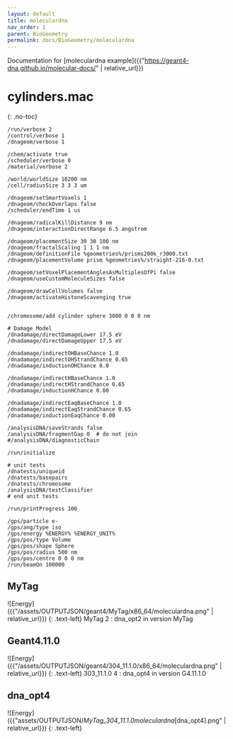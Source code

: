```yaml
---
layout: default
title: moleculardna
nav_order: 1
parent: BioGeometry
permalink: docs/BioGeometry/moleculardna
---
```

Documentation for [moleculardna example]({{"https://geant4-dna.github.io/molecular-docs/" | relative_url}})

# cylinders.mac
{: .no-toc}

```
/run/verbose 2
/control/verbose 1
/dnageom/verbose 1

/chem/activate true
/scheduler/verbose 0
/material/verbose 2

/world/worldSize 10200 nm
/cell/radiusSize 3 3 3 um

/dnageom/setSmartVoxels 1
/dnageom/checkOverlaps false
/scheduler/endTime 1 us

/dnageom/radicalKillDistance 9 nm
/dnageom/interactionDirectRange 6.5 angstrom

/dnageom/placementSize 30 30 100 nm
/dnageom/fractalScaling 1 1 1 nm
/dnageom/definitionFile %geometries%/prisms200k_r3000.txt
/dnageom/placementVolume prism %geometries%/straight-216-0.txt

/dnageom/setVoxelPlacementAnglesAsMultiplesOfPi false
/dnageom/useCustomMoleculeSizes false

/dnageom/drawCellVolumes false
/dnageom/activateHistoneScavenging true


/chromosome/add cylinder sphere 3000 0 0 0 nm

# Damage Model
/dnadamage/directDamageLower 17.5 eV
/dnadamage/directDamageUpper 17.5 eV

/dnadamage/indirectOHBaseChance 1.0
/dnadamage/indirectOHStrandChance 0.65
/dnadamage/inductionOHChance 0.0

/dnadamage/indirectHBaseChance 1.0
/dnadamage/indirectHStrandChance 0.65
/dnadamage/inductionHChance 0.00

/dnadamage/indirectEaqBaseChance 1.0
/dnadamage/indirectEaqStrandChance 0.65
/dnadamage/inductionEaqChance 0.00

/analysisDNA/saveStrands false
/analysisDNA/fragmentGap 0  # do not join
#/analysisDNA/diagnosticChain

/run/initialize

# unit tests
/dnatests/uniqueid
/dnatests/basepairs
/dnatests/chromosome
/analysisDNA/testClassifier
# end unit tests

/run/printProgress 100

/gps/particle e-
/gps/ang/type iso
/gps/energy %ENERGY% %ENERGY_UNIT%
/gps/pos/type Volume
/gps/pos/shape Sphere
/gps/pos/radius 500 nm
/gps/pos/centre 0 0 0 nm
/run/beamOn 100000

```
## MyTag
![Energy]({{"/assets/OUTPUTJSON/geant4/MyTag/x86_64/moleculardna.png" | relative_url}})
{: .text-left}
MyTag 2 : dna_opt2 in version MyTag
## Geant4.11.0
![Energy]({{"/assets/OUTPUTJSON/geant4/304_11.1.0/x86_64/moleculardna.png" | relative_url}})
{: .text-left}
303_11.1.0 4 : dna_opt4 in version G4.11.1.0
## dna_opt4
![Energy]({{"assets/OUTPUTJSON/_MyTag_304_11.1.0moleculardna_[dna_opt4].png" | relative_url}})
{: .text-left}